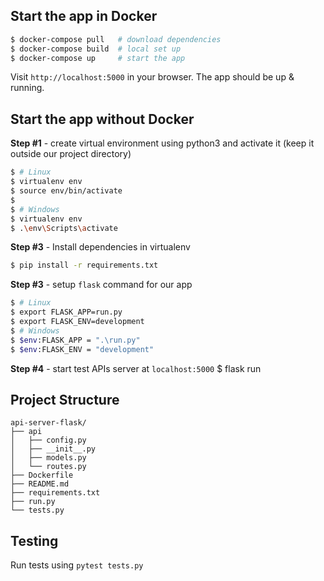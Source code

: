 ## Start the app in Docker

```bash
$ docker-compose pull   # download dependencies 
$ docker-compose build  # local set up
$ docker-compose up     # start the app 
```

Visit `http://localhost:5000` in your browser. The app should be up & running.

## Start the app without Docker

**Step #1** - create virtual environment using python3 and activate it (keep it outside our project directory)
```bash
$ # Linux
$ virtualenv env
$ source env/bin/activate
$
$ # Windows
$ virtualenv env
$ .\env\Scripts\activate
```

**Step #3** - Install dependencies in virtualenv

```bash
$ pip install -r requirements.txt
```

**Step #3** - setup `flask` command for our app
```bash
$ # Linux
$ export FLASK_APP=run.py
$ export FLASK_ENV=development
$ # Windows
$ $env:FLASK_APP = ".\run.py"
$ $env:FLASK_ENV = "development"
```

**Step #4** - start test APIs server at `localhost:5000`
$ flask run


## Project Structure
    api-server-flask/
    ├── api
    │   ├── config.py
    │   ├── __init__.py
    │   ├── models.py
    │   └── routes.py
    ├── Dockerfile
    ├── README.md
    ├── requirements.txt
    ├── run.py
    └── tests.py

## Testing

Run tests using `pytest tests.py`

